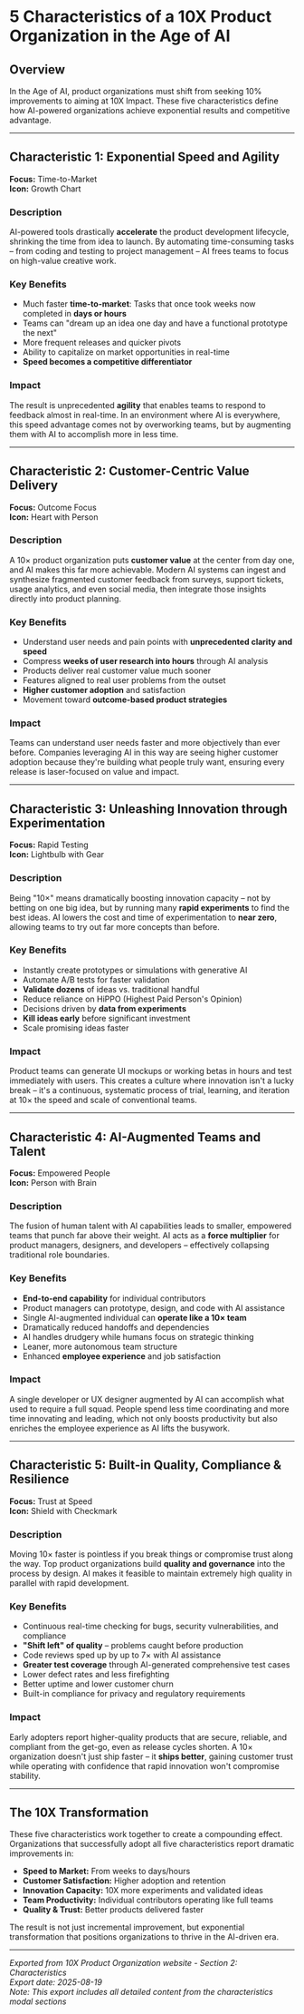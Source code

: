 # 5 Characteristics of a 10X Product Organization in the Age of AI

## Overview
In the Age of AI, product organizations must shift from seeking 10% improvements to aiming at 10X Impact. These five characteristics define how AI-powered organizations achieve exponential results and competitive advantage.

---

## Characteristic 1: Exponential Speed and Agility
**Focus:** Time-to-Market  
**Icon:** Growth Chart

### Description
AI-powered tools drastically **accelerate** the product development lifecycle, shrinking the time from idea to launch. By automating time-consuming tasks – from coding and testing to project management – AI frees teams to focus on high-value creative work.

### Key Benefits
- Much faster **time-to-market**: Tasks that once took weeks now completed in **days or hours**
- Teams can "dream up an idea one day and have a functional prototype the next"
- More frequent releases and quicker pivots
- Ability to capitalize on market opportunities in real-time
- **Speed becomes a competitive differentiator**

### Impact
The result is unprecedented **agility** that enables teams to respond to feedback almost in real-time. In an environment where AI is everywhere, this speed advantage comes not by overworking teams, but by augmenting them with AI to accomplish more in less time.

---

## Characteristic 2: Customer-Centric Value Delivery
**Focus:** Outcome Focus  
**Icon:** Heart with Person

### Description
A 10× product organization puts **customer value** at the center from day one, and AI makes this far more achievable. Modern AI systems can ingest and synthesize fragmented customer feedback from surveys, support tickets, usage analytics, and even social media, then integrate those insights directly into product planning.

### Key Benefits
- Understand user needs and pain points with **unprecedented clarity and speed**
- Compress **weeks of user research into hours** through AI analysis
- Products deliver real customer value much sooner
- Features aligned to real user problems from the outset
- **Higher customer adoption** and satisfaction
- Movement toward **outcome-based product strategies**

### Impact
Teams can understand user needs faster and more objectively than ever before. Companies leveraging AI in this way are seeing higher customer adoption because they're building what people truly want, ensuring every release is laser-focused on value and impact.

---

## Characteristic 3: Unleashing Innovation through Experimentation
**Focus:** Rapid Testing  
**Icon:** Lightbulb with Gear

### Description
Being "10×" means dramatically boosting innovation capacity – not by betting on one big idea, but by running many **rapid experiments** to find the best ideas. AI lowers the cost and time of experimentation to **near zero**, allowing teams to try out far more concepts than before.

### Key Benefits
- Instantly create prototypes or simulations with generative AI
- Automate A/B tests for faster validation
- **Validate dozens** of ideas vs. traditional handful
- Reduce reliance on HiPPO (Highest Paid Person's Opinion)
- Decisions driven by **data from experiments**
- **Kill ideas early** before significant investment
- Scale promising ideas faster

### Impact
Product teams can generate UI mockups or working betas in hours and test immediately with users. This creates a culture where innovation isn't a lucky break – it's a continuous, systematic process of trial, learning, and iteration at 10× the speed and scale of conventional teams.

---

## Characteristic 4: AI-Augmented Teams and Talent
**Focus:** Empowered People  
**Icon:** Person with Brain

### Description
The fusion of human talent with AI capabilities leads to smaller, empowered teams that punch far above their weight. AI acts as a **force multiplier** for product managers, designers, and developers – effectively collapsing traditional role boundaries.

### Key Benefits
- **End-to-end capability** for individual contributors
- Product managers can prototype, design, and code with AI assistance
- Single AI-augmented individual can **operate like a 10× team**
- Dramatically reduced handoffs and dependencies
- AI handles drudgery while humans focus on strategic thinking
- Leaner, more autonomous team structure
- Enhanced **employee experience** and job satisfaction

### Impact
A single developer or UX designer augmented by AI can accomplish what used to require a full squad. People spend less time coordinating and more time innovating and leading, which not only boosts productivity but also enriches the employee experience as AI lifts the busywork.

---

## Characteristic 5: Built-in Quality, Compliance & Resilience
**Focus:** Trust at Speed  
**Icon:** Shield with Checkmark

### Description
Moving 10× faster is pointless if you break things or compromise trust along the way. Top product organizations build **quality and governance** into the process by design. AI makes it feasible to maintain extremely high quality in parallel with rapid development.

### Key Benefits
- Continuous real-time checking for bugs, security vulnerabilities, and compliance
- **"Shift left" of quality** – problems caught before production
- Code reviews sped up by up to 7× with AI assistance
- **Greater test coverage** through AI-generated comprehensive test cases
- Lower defect rates and less firefighting
- Better uptime and lower customer churn
- Built-in compliance for privacy and regulatory requirements

### Impact
Early adopters report higher-quality products that are secure, reliable, and compliant from the get-go, even as release cycles shorten. A 10× organization doesn't just ship faster – it **ships better**, gaining customer trust while operating with confidence that rapid innovation won't compromise stability.

---

## The 10X Transformation
These five characteristics work together to create a compounding effect. Organizations that successfully adopt all five characteristics report dramatic improvements in:

- **Speed to Market:** From weeks to days/hours
- **Customer Satisfaction:** Higher adoption and retention
- **Innovation Capacity:** 10X more experiments and validated ideas
- **Team Productivity:** Individual contributors operating like full teams
- **Quality & Trust:** Better products delivered faster

The result is not just incremental improvement, but exponential transformation that positions organizations to thrive in the AI-driven era.

---

*Exported from 10X Product Organization website - Section 2: Characteristics*  
*Export date: 2025-08-19*  
*Note: This export includes all detailed content from the characteristics modal sections*